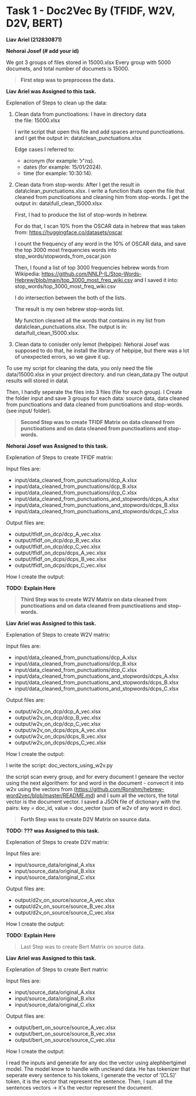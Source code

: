 # Task 1 - Doc2Vec By (TFIDF, W2V, D2V, BERT)

**Liav Ariel (212830871)**

**Nehorai Josef (# add your id)**

We got 3 groups of files stored in 15000.xlsx
Every group with 5000 documets, and total number of documets is 15000.

> **First step was to preprocess the data.**

**Liav Ariel was Assigned to this task.**

Explenation of Steps to clean up the data:

1. Clean data from punctioations:
	I have in directory data\
	the file: 15000.xlsx

	I write script that open this file and add spaces arround punctioations. 
	and I get the output in: data\clean_punctuations.xlsx
	
	Edge cases I referred to:
	- acronym (for example: צה"ל).
	- dates (for example: 15/01/2024).
	- time (for example: 10:30:14).
	
2. Clean data from stop-words:
	After I get the result in data\clean_punctuations.xlsx.
	I write a function thats open the file that cleaned from punctioations and cleaning him from stop-words.
	I get the output in: data\full_clean_15000.xlsx
	
	First, I had to produce the list of stop-words in hebrew.
	
	For do that, I scan 10% from the OSCAR data in hebrew that was taken from: https://huggingface.co/datasets/oscar
	
	I count the frequency of any word in the 10% of OSCAR data, and save the top 3000 most frequencies words into stop_words/stopwords_from_oscar.json
	
	Then, I found a list of top 3000 frequencies hebrew words from Wikipedia: https://github.com/NNLP-IL/Stop-Words-Hebrew/blob/main/top_3000_most_freq_wiki.csv
	and I saved it into: stop_words/top_3000_most_freq_wiki.csv
	
	I do intersection between the both of the lists.
	
	The result is my own hebrew stop-words list.
	
	My function cleaned all the words that contains in my list from data\clean_punctuations.xlsx.
	The output is in: data/full_clean_15000.xlsx.

3. Clean data to conisder only lemot (hebpipe):
	Nehorai Josef was supposed to do that, he install the library of hebpipe, 
	but there was a lot of unexpected errors, 
	so we gave it up.
	
To use my script for cleaning the data, you only need the file data/15000.xlsx in your project directory.
and run clean_data.py
The output results will stored in data\

Then, I handly seperate the files into 3 files (file for each group).
I Create the folder input and save 3 groups for each data: source data, data cleaned from punctioations and data cleaned from punctioations and stop-words. (see input/ folder).

> **Second Step was to create TFIDF Matrix on data cleaned from punctioations and on data cleaned from punctioations and stop-words.**

**Nehorai Josef was Assigned to this task.**

Explenation of Steps to create TFIDF matrix:

Input files are: 
- input/data_cleaned_from_punctuations/dcp_A.xlsx
- input/data_cleaned_from_punctuations/dcp_B.xlsx
- input/data_cleaned_from_punctuations/dcp_C.xlsx
- input/data_cleaned_from_punctuations_and_stopwords/dcps_A.xlsx
- input/data_cleaned_from_punctuations_and_stopwords/dcps_B.xlsx
- input/data_cleaned_from_punctuations_and_stopwords/dcps_C.xlsx

Output files are:
- output/tfidf_on_dcp/dcp_A_vec.xlsx
- output/tfidf_on_dcp/dcp_B_vec.xlsx
- output/tfidf_on_dcp/dcp_C_vec.xlsx
- output/tfidf_on_dcps/dcps_A_vec.xlsx
- output/tfidf_on_dcps/dcps_B_vec.xlsx
- output/tfidf_on_dcps/dcps_C_vec.xlsx

How I create the output:

**TODO: Explain Here**

> **Third Step was to create W2V Matrix on data cleaned from punctioations and on data cleaned from punctioations and stop-words.**

**Liav Ariel was Assigned to this task.**

Explenation of Steps to create W2V matrix:

Input files are: 
- input/data_cleaned_from_punctuations/dcp_A.xlsx
- input/data_cleaned_from_punctuations/dcp_B.xlsx
- input/data_cleaned_from_punctuations/dcp_C.xlsx
- input/data_cleaned_from_punctuations_and_stopwords/dcps_A.xlsx
- input/data_cleaned_from_punctuations_and_stopwords/dcps_B.xlsx
- input/data_cleaned_from_punctuations_and_stopwords/dcps_C.xlsx

Output files are:
- output/w2v_on_dcp/dcp_A_vec.xlsx
- output/w2v_on_dcp/dcp_B_vec.xlsx
- output/w2v_on_dcp/dcp_C_vec.xlsx
- output/w2v_on_dcps/dcps_A_vec.xlsx
- output/w2v_on_dcps/dcps_B_vec.xlsx
- output/w2v_on_dcps/dcps_C_vec.xlsx

How I create the output:

I write the script: doc_vectors_using_w2v.py

the script scan every group, and for every document I geneare the vector using the next algorithem:
for and word in the document - convecrt it into w2v using the vectors from (https://github.com/Ronshm/hebrew-word2vec/blob/master/README.md)
and I sum all the vectors, the total vector is the document vector.
I saved a JSON file of dictionary with the pairs: 
key = doc_id, value = doc_vector (sum of w2v of any word in doc).

> **Forth Step was to create D2V Matrix on source data.**

**TODO: ??? was Assigned to this task.**

Explenation of Steps to create D2V matrix:

Input files are: 
- input/source_data/original_A.xlsx
- input/source_data/original_B.xlsx
- input/source_data/original_C.xlsx

Output files are:
- output/d2v_on_source/source_A_vec.xlsx
- output/d2v_on_source/source_B_vec.xlsx
- output/d2v_on_source/source_C_vec.xlsx

How I create the output:

**TODO: Explain Here**

> Last Step was to create Bert Matrix on source data.

**Liav Ariel was Assigned to this task.**

Explenation of Steps to create Bert matrix:

Input files are: 
- input/source_data/original_A.xlsx
- input/source_data/original_B.xlsx
- input/source_data/original_C.xlsx

Output files are:
- output/bert_on_source/source_A_vec.xlsx
- output/bert_on_source/source_B_vec.xlsx
- output/bert_on_source/source_C_vec.xlsx

How I create the output:

I read the inputs and generate for any doc the vector using alephbertgimel model.
The model know to handle with uncleand data.
He has tokenizer that seperate every sentence to his tokens, I generate the vector of '[CLS]' token,
it is the vector that represent the sentence.
Then, I sum all the sentences vectors -> it's the vector represent the document.
